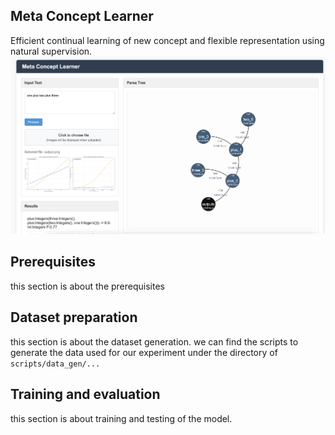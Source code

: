 
## Meta Concept Learner
Efficient continual learning of new concept and flexible representation using natural supervision.
![image](outputs/example.png)

## Prerequisites
this section is about the prerequisites

## Dataset preparation
this section is about the dataset generation.
we can find the scripts to generate the data used for our experiment under the directory of 
`scripts/data_gen/...`

## Training and evaluation
this section is about training and testing of the model.